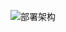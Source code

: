 ![部署架构](http://www.plantuml.com/plantuml/proxy?cache=no&src=https://raw.githubusercontent.com/nemoworks/rodaki/master/docs/uml/jx.pu)